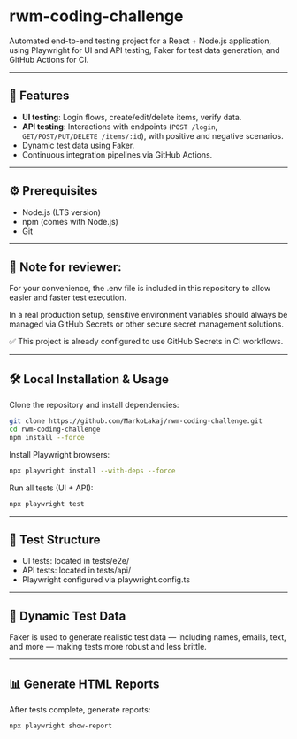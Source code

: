 # rwm-coding-challenge

Automated end-to-end testing project for a React + Node.js application, using Playwright for UI and API testing, Faker for test data generation, and GitHub Actions for CI.

---

## 🚀 Features

- **UI testing**: Login flows, create/edit/delete items, verify data.
- **API testing**: Interactions with endpoints (`POST /login`, `GET/POST/PUT/DELETE /items/:id`), with positive and negative scenarios.
- Dynamic test data using Faker.
- Continuous integration pipelines via GitHub Actions.

---

## ⚙️ Prerequisites

- Node.js (LTS version)
- npm (comes with Node.js)
- Git

---

## 📝 Note for reviewer:
For your convenience, the .env file is included in this repository to allow easier and faster test execution.

In a real production setup, sensitive environment variables should always be managed via GitHub Secrets or other secure secret management solutions.

✅ This project is already configured to use GitHub Secrets in CI workflows.

---

## 🛠️ Local Installation & Usage

Clone the repository and install dependencies:

```bash
git clone https://github.com/MarkoLakaj/rwm-coding-challenge.git
cd rwm-coding-challenge
npm install --force

```

Install Playwright browsers:
```bash
npx playwright install --with-deps --force
```

Run all tests (UI + API):

```bash
npx playwright test
```

---

## 🧪 Test Structure

- UI tests: located in tests/e2e/
- API tests: located in tests/api/
- Playwright configured via playwright.config.ts

---

## 🧩 Dynamic Test Data
Faker is used to generate realistic test data — including names, emails, text, and more — making tests more robust and less brittle.

---

## 📊 Generate HTML Reports
After tests complete, generate reports:

```bash
npx playwright show-report
```





